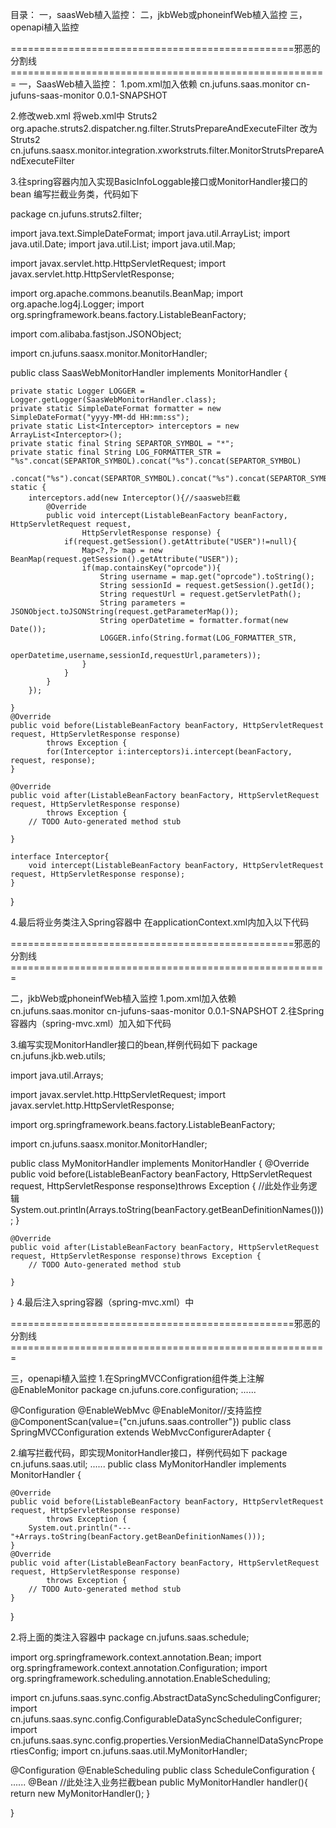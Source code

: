 目录：
一，saasWeb植入监控：
二，jkbWeb或phoneinfWeb植入监控
三，openapi植入监控



=================================================邪恶的分割线=======================================================
一，SaasWeb植入监控：
1.pom.xml加入依赖
	<dependency>
		<groupId>cn.jufuns.saas.monitor</groupId>
		<artifactId>cn-jufuns-saas-monitor</artifactId>
		<version>0.0.1-SNAPSHOT</version>
	</dependency>
 
 2.修改web.xml 
将web.xml中
	<filter>
		<filter-name>Struts2</filter-name>
		<filter-class>org.apache.struts2.dispatcher.ng.filter.StrutsPrepareAndExecuteFilter</filter-class>
	</filter>
改为
	<filter>
		<filter-name>Struts2</filter-name>
		<filter-class>cn.jufuns.saasx.monitor.integration.xworkstruts.filter.MonitorStrutsPrepareAndExecuteFilter</filter-class>
	</filter>
	
 3.往spring容器内加入实现BasicInfoLoggable接口或MonitorHandler接口的bean
 编写拦截业务类，代码如下

package cn.jufuns.struts2.filter;

import java.text.SimpleDateFormat;
import java.util.ArrayList;
import java.util.Date;
import java.util.List;
import java.util.Map;

import javax.servlet.http.HttpServletRequest;
import javax.servlet.http.HttpServletResponse;

import org.apache.commons.beanutils.BeanMap;
import org.apache.log4j.Logger;
import org.springframework.beans.factory.ListableBeanFactory;

import com.alibaba.fastjson.JSONObject;

import cn.jufuns.saasx.monitor.MonitorHandler;

public class SaasWebMonitorHandler implements MonitorHandler {

	private static Logger LOGGER = Logger.getLogger(SaasWebMonitorHandler.class);
	private static SimpleDateFormat formatter = new SimpleDateFormat("yyyy-MM-dd HH:mm:ss");
	private static List<Interceptor> interceptors = new ArrayList<Interceptor>();
	private static final String SEPARTOR_SYMBOL = "*";
	private static final String LOG_FORMATTER_STR = "%s".concat(SEPARTOR_SYMBOL).concat("%s").concat(SEPARTOR_SYMBOL)
			.concat("%s").concat(SEPARTOR_SYMBOL).concat("%s").concat(SEPARTOR_SYMBOL).concat("%s");
	static {		
		interceptors.add(new Interceptor(){//saasweb拦截
			@Override
			public void intercept(ListableBeanFactory beanFactory, HttpServletRequest request,
					HttpServletResponse response) {
				if(request.getSession().getAttribute("USER")!=null){
					Map<?,?> map = new BeanMap(request.getSession().getAttribute("USER"));
					if(map.containsKey("oprcode")){
						String username = map.get("oprcode").toString();
						String sessionId = request.getSession().getId();
						String requestUrl = request.getServletPath();
						String parameters =  JSONObject.toJSONString(request.getParameterMap());
						String operDatetime = formatter.format(new Date());
						LOGGER.info(String.format(LOG_FORMATTER_STR, 
								operDatetime,username,sessionId,requestUrl,parameters));
					}
				}
			}
		});
		
	}
	@Override
	public void before(ListableBeanFactory beanFactory, HttpServletRequest request, HttpServletResponse response)
			throws Exception {
			for(Interceptor i:interceptors)i.intercept(beanFactory, request, response);
	}

	@Override
	public void after(ListableBeanFactory beanFactory, HttpServletRequest request, HttpServletResponse response)
			throws Exception {
		// TODO Auto-generated method stub
		
	}

	interface Interceptor{
		void intercept(ListableBeanFactory beanFactory, HttpServletRequest request, HttpServletResponse response);
	}
}

4.最后将业务类注入Spring容器中
在applicationContext.xml内加入以下代码 
<bean class="cn.jufuns.struts2.filter.SaasWebMonitorHandler"/>

=================================================邪恶的分割线=======================================================

二，jkbWeb或phoneinfWeb植入监控
1.pom.xml加入依赖
	<dependency>
		<groupId>cn.jufuns.saas.monitor</groupId>
		<artifactId>cn-jufuns-saas-monitor</artifactId>
		<version>0.0.1-SNAPSHOT</version>
	</dependency>
2.往Spring容器内（spring-mvc.xml）加入如下代码
<bean class="cn.jufuns.saasx.monitor.integration.springmvc.MonitorBeanFactoryPostProcessor"/>

3.编写实现MonitorHandler接口的bean,样例代码如下
package cn.jufuns.jkb.web.utils;

import java.util.Arrays;

import javax.servlet.http.HttpServletRequest;
import javax.servlet.http.HttpServletResponse;

import org.springframework.beans.factory.ListableBeanFactory;

import cn.jufuns.saasx.monitor.MonitorHandler;

public class MyMonitorHandler implements MonitorHandler {
	@Override
	public void before(ListableBeanFactory beanFactory, HttpServletRequest request, HttpServletResponse response)throws Exception {
		//此处作业务逻辑
		System.out.println(Arrays.toString(beanFactory.getBeanDefinitionNames())); 
	 }

	@Override
	public void after(ListableBeanFactory beanFactory, HttpServletRequest request, HttpServletResponse response)throws Exception {
		// TODO Auto-generated method stub
	 
	}
}
4.最后注入spring容器（spring-mvc.xml）中
<bean class="cn.jufuns.jkb.web.utils.MyMonitorHandler" />
	
=================================================邪恶的分割线=======================================================

三，openapi植入监控
1.在SpringMVCConfigration组件类上注解@EnableMonitor
package cn.jufuns.core.configuration;
......

@Configuration
@EnableWebMvc
@EnableMonitor//支持监控
@ComponentScan(value={"cn.jufuns.saas.controller"})
public class SpringMVCConfiguration extends WebMvcConfigurerAdapter {

2.编写拦截代码，即实现MonitorHandler接口，样例代码如下
package cn.jufuns.saas.util;
......
public class MyMonitorHandler implements MonitorHandler {

	@Override
	public void before(ListableBeanFactory beanFactory, HttpServletRequest request, HttpServletResponse response)
			throws Exception {
		System.out.println("---"+Arrays.toString(beanFactory.getBeanDefinitionNames()));
	}
	@Override
	public void after(ListableBeanFactory beanFactory, HttpServletRequest request, HttpServletResponse response)
			throws Exception {
		// TODO Auto-generated method stub
	}
}

2.将上面的类注入容器中
package cn.jufuns.saas.schedule;

import org.springframework.context.annotation.Bean;
import org.springframework.context.annotation.Configuration;
import org.springframework.scheduling.annotation.EnableScheduling;

import cn.jufuns.saas.sync.config.AbstractDataSyncSchedulingConfigurer;
import cn.jufuns.saas.sync.config.ConfigurableDataSyncScheduleConfigurer;
import cn.jufuns.saas.sync.config.properties.VersionMediaChannelDataSyncPropertiesConfig;
import cn.jufuns.saas.util.MyMonitorHandler;

@Configuration
@EnableScheduling
public class ScheduleConfiguration {
	......
	@Bean //此处注入业务拦截bean
	public MyMonitorHandler handler(){
		return new MyMonitorHandler();
	}
	
	
}